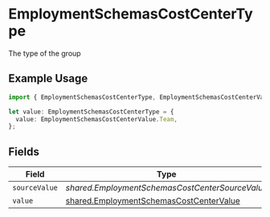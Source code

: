 # EmploymentSchemasCostCenterType

The type of the group

## Example Usage

```typescript
import { EmploymentSchemasCostCenterType, EmploymentSchemasCostCenterValue } from "@stackone/stackone-client-ts/sdk/models/shared";

let value: EmploymentSchemasCostCenterType = {
  value: EmploymentSchemasCostCenterValue.Team,
};
```

## Fields

| Field                                                                                                     | Type                                                                                                      | Required                                                                                                  | Description                                                                                               | Example                                                                                                   |
| --------------------------------------------------------------------------------------------------------- | --------------------------------------------------------------------------------------------------------- | --------------------------------------------------------------------------------------------------------- | --------------------------------------------------------------------------------------------------------- | --------------------------------------------------------------------------------------------------------- |
| `sourceValue`                                                                                             | *shared.EmploymentSchemasCostCenterSourceValue*                                                           | :heavy_minus_sign:                                                                                        | N/A                                                                                                       |                                                                                                           |
| `value`                                                                                                   | [shared.EmploymentSchemasCostCenterValue](../../../sdk/models/shared/employmentschemascostcentervalue.md) | :heavy_minus_sign:                                                                                        | N/A                                                                                                       | team                                                                                                      |